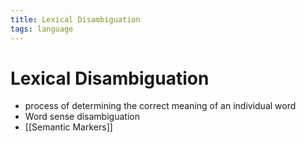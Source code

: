 ```yaml
---
title: Lexical Disambiguation
tags: language
---
```


# Lexical Disambiguation
- process of determining the correct meaning of an individual word
- Word sense disambiguation
- [[Semantic Markers]]




































